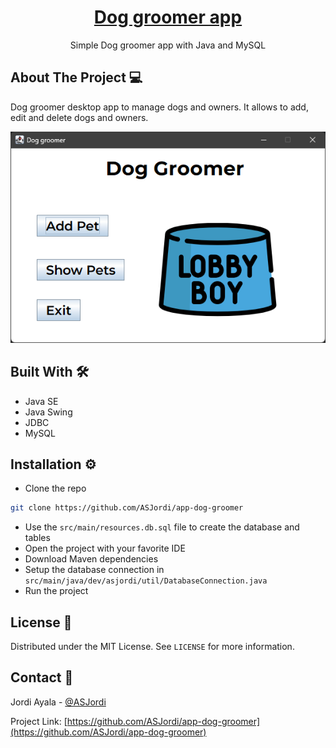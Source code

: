 <div align="center">
  <h1 align="center"><a href="https://github.com/ASJordi/app-dog-groomer">Dog groomer app</a></h1>

  <p align="center">Simple Dog groomer app with Java and MySQL</p>
</div>

## About The Project :computer:

Dog groomer desktop app to manage dogs and owners. It allows to add, edit and delete dogs and owners.

[![Product Name Screen Shot][product-screenshot]](https://asjordi.dev)

## Built With :hammer_and_wrench:

* Java SE
* Java Swing
* JDBC
* MySQL

## Installation :gear:

- Clone the repo
```sh
git clone https://github.com/ASJordi/app-dog-groomer
```

- Use the `src/main/resources.db.sql` file to create the database and tables
- Open the project with your favorite IDE
- Download Maven dependencies
- Setup the database connection in `src/main/java/dev/asjordi/util/DatabaseConnection.java`
- Run the project

## License :page_facing_up:

Distributed under the MIT License. See `LICENSE` for more information.

## Contact :email:

Jordi Ayala - [@ASJordi](https://twitter.com/ASJordi)

Project Link: [https://github.com/ASJordi/app-dog-groomer](https://github.com/ASJordi/app-dog-groomer)

[product-screenshot]: src/main/resources/screenshot.png
